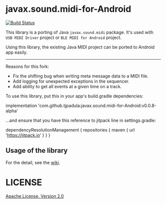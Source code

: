# javax.sound.midi-for-Android
[![Build Status](https://jitpack.io/v/kshoji/javax.sound.midi-for-Android.svg)](https://jitpack.io/#kshoji/javax.sound.midi-for-Android)

This library is a porting of Java `javax.sound.midi` package.
It's used with `USB MIDI Driver` project or `BLE MIDI for Android` project.

Using this library, the existing Java MIDI project can be ported to Android app easily.

--------------------

Reasons for this fork:

- Fix the shifting bug when writing meta message data to a MIDI file. 
- Add logging for unexpected exceptions in the sequencer.
- Add ability to get all events at a given time on a track.

To use this library, put this in your app's build.gradle dependencies:

implementation 'com.github.tjpadula:javax.sound.midi-for-Android:v0.0.8-alpha'

...and ensure that you have this reference to jitpack line in settings.gradle: 

dependencyResolutionManagement {
    repositories {
        maven { url 'https://jitpack.io' }
    }
}


Usage of the library
--------------------

For the detail, see the [wiki](https://github.com/kshoji/javax.sound.midi-for-Android/wiki).

LICENSE
=======
[Apache License, Version 2.0](http://www.apache.org/licenses/LICENSE-2.0)

